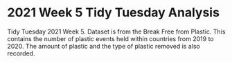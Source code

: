 # 2021 Week 5 Tidy Tuesday Analysis

Tidy Tuesday 2021 Week 5. Dataset is from the Break Free from Plastic. This contains the number of plastic events held within countries from 2019 to 2020. The amount of plastic and the type of plastic removed is also recorded.